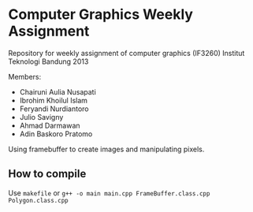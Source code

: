 # Computer Graphics Weekly Assignment

Repository for weekly assignment of computer graphics (IF3260)
Institut Teknologi Bandung 2013

Members:
* Chairuni Aulia Nusapati
* Ibrohim Khoilul Islam
* Feryandi Nurdiantoro
* Julio Savigny
* Ahmad Darmawan
* Adin Baskoro Pratomo

Using framebuffer to create images and manipulating pixels.

## How to compile
Use `makefile` or `g++ -o main main.cpp FrameBuffer.class.cpp Polygon.class.cpp`
